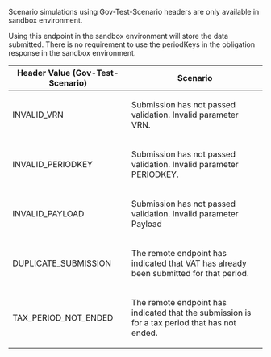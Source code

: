 <p>Scenario simulations using Gov-Test-Scenario headers are only available in sandbox environment.</p>
<p>Using this endpoint in the sandbox environment will store the data submitted. There is no requirement to use the periodKeys in the obligation response in the sandbox environment.</p>
<table>
    <thead>
        <tr>
            <th>Header Value (Gov-Test-Scenario)</th>
            <th>Scenario</th>
        </tr>
    </thead>
    <tbody>
        <tr>
            <td><p>INVALID_VRN</p></td>
            <td><p>Submission has not passed validation. Invalid parameter VRN.</p></td>
        </tr>
        <tr>
            <td><p>INVALID_PERIODKEY</p></td>
            <td><p>Submission has not passed validation. Invalid parameter PERIODKEY.</p></td>
        </tr>
        <tr>
            <td><p>INVALID_PAYLOAD</p></td>
            <td><p>Submission has not passed validation. Invalid parameter Payload</p></td>
        </tr>
        <tr>
            <td><p>DUPLICATE_SUBMISSION</p></td>
            <td><p>The remote endpoint has indicated that VAT has already been submitted for that period.</p></td>
        </tr>
        <tr>
            <td><p>TAX_PERIOD_NOT_ENDED</p></td>
            <td><p>The remote endpoint has indicated that the submission is for a tax period that has not ended.</p></td>
        </tr>
    </tbody>
</table>